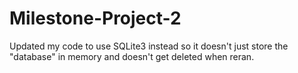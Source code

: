 # Milestone-Project-2
Updated my code to use SQLite3 instead so it doesn't just store the "database" in memory and doesn't get deleted when reran.
